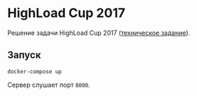 # HighLoad Cup 2017

Решение задачи HighLoad Cup 2017 ([техническое задание](https://github.com/sat2707/hlcupdocs/blob/master/TECHNICAL_TASK.md)).

## Запуск

```
docker-compose up
```

Сервер слушает порт `8000`.
